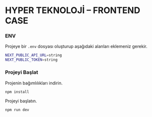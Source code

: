 # HYPER TEKNOLOJİ – FRONTEND CASE

### ENV

Projeye bir `.env` dosyası oluşturup aşağıdaki alanları eklemeniz gerekir.

```bash
NEXT_PUBLIC_API_URL=string
NEXT_PUBLIC_TOKEN=string
```

### Projeyi Başlat

Projenin bağımlılıkları indirin.

```bash
npm install
```

Projeyi başlatın.

```bash
npm run dev
```
